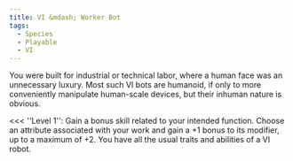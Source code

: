 ```yaml
---
title: VI &mdash; Worker Bot
tags:
  - Species
  - Playable
  - VI
---
```


You were built for industrial or technical labor, where a human face was an unnecessary luxury. Most such VI bots are humanoid, if only to more conveniently manipulate human-scale devices, but their inhuman nature is obvious.

<<<
''Level 1'': Gain a bonus skill related to your intended
function. Choose an attribute associated with your
work and gain a +1 bonus to its modifier, up to a
maximum of +2. You have all the usual traits and
abilities of a VI robot.
>>>
